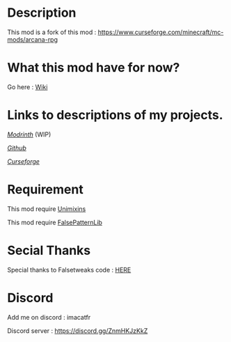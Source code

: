 # Description

This mod is a fork of this mod : https://www.curseforge.com/minecraft/mc-mods/arcana-rpg

# What this mod have for now?

Go here : [Wiki](https://github.com/quentin452/Arcana-RPG/wiki)

# Links to descriptions of my projects.

[*Modrinth*](https://modrinth.com/mod/) (WIP)

[*Github*](https://github.com/quentin452/Arcana-RPG)

[*Curseforge*](https://legacy.curseforge.com/minecraft/mc-mods/arcana-rpg-continuation)

# Requirement

This mod require [Unimixins](https://legacy.curseforge.com/minecraft/mc-mods/unimixins/files/4600285)

This mod require [FalsePatternLib](https://legacy.curseforge.com/minecraft/mc-mods/fplib/files/4701057)

# Secial Thanks

Special thanks to Falsetweaks code : [HERE](https://github.com/FalsePattern/FalseTweaks)

# Discord

Add me on discord : imacatfr

Discord server : https://discord.gg/ZnmHKJzKkZ
